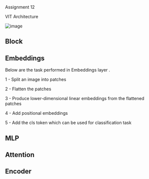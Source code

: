 Assignment 12

VIT Architecture 

![image](https://user-images.githubusercontent.com/70502759/147460284-3d61c101-59ec-491f-90ee-6bf93a1c9b72.png)


Block
------

Embeddings
----------

Below are the task performed in Embeddings layer .

1 - Split an image into patches 

2 - Flatten the patches

3 - Produce lower-dimensional linear embeddings from the flattened patches

4 - Add positional embeddings

5 - Add the cls token which can be used for classification task 


MLP
----

Attention
---------

Encoder
-------






